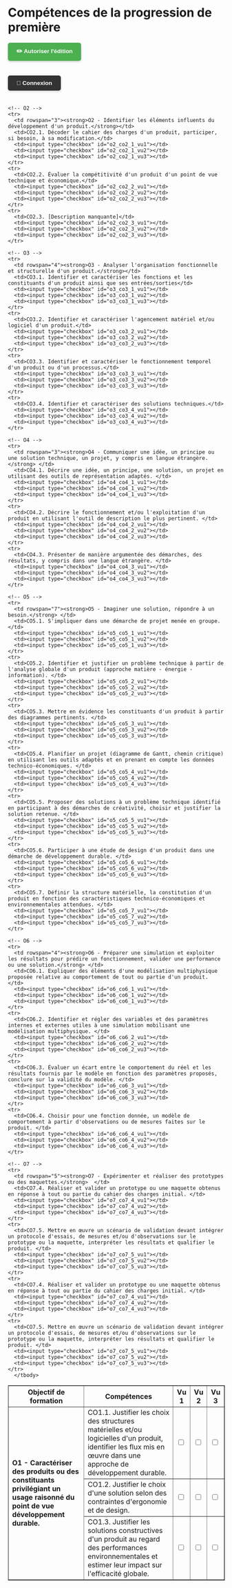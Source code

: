 # Compétences de la progression de première

<div id="protectedContent" style="display: none;">
  <!-- Contenu protégé -->
  <h2>Bienvenue sur la page des compétences !</h2>
</div>

<!-- Bouton d'activation de l'édition -->
<button id="toggleEdit" style="
  padding: 10px 20px;
  background: #4CAF50;
  color: white;
  border: none;
  border-radius: 5px;
  margin-bottom: 20px;
  font-weight: bold;
  cursor: pointer;
  box-shadow: 0 2px 5px rgba(0,0,0,0.2);
  transition: background 0.3s;
">
✏️ Autoriser l'édition
</button>

<button id="githubLogin" style="
  padding: 10px 20px;
  background: #333;
  color: white;
  border: none;
  border-radius: 5px;
  margin-bottom: 20px;
  font-weight: bold;
  cursor: pointer;
  box-shadow: 0 2px 5px rgba(0,0,0,0.2);
  transition: background 0.3s;
" onclick="loginWithGitHub()">
🔑 Connexion
</button>

<button id="logoutButton" style="
  padding: 10px 20px;
  background: #FF4444;
  color: white;
  border: none;
  border-radius: 5px;
  margin-bottom: 20px;
  font-weight: bold;
  cursor: pointer;
  box-shadow: 0 2px 5px rgba(0,0,0,0.2);
  transition: background 0.3s;
  display: none; /* Masqué par défaut */
">
🔒 Déconnexion
</button>

<script type="module" src="../js/firebase.js"></script>

<table border="1">
  <thead>
    <tr>
      <th>Objectif de formation</th>
      <th>Compétences</th>
      <th>Vu 1</th>
      <th>Vu 2</th>
      <th>Vu 3</th>
    </tr>
  </thead>
  <tbody>
    <!-- O1 -->
    <tr>
      <td rowspan="3"><strong>O1 - Caractériser des produits ou des constituants privilégiant un usage raisonné du point de vue développement durable.</strong></td>
      <td>CO1.1. Justifier les choix des structures matérielles et/ou logicielles d'un produit, identifier les flux mis en œuvre dans une approche de développement durable.</td>
      <td><input type="checkbox" id="o1_co1_1_vu1"></td>
      <td><input type="checkbox" id="o1_co1_1_vu2"></td>
      <td><input type="checkbox" id="o1_co1_1_vu3"></td>
    </tr>
    <tr>
      <td>CO1.2. Justifier le choix d'une solution selon des contraintes d'ergonomie et de design.</td>
      <td><input type="checkbox" id="o1_co1_2_vu1"></td>
      <td><input type="checkbox" id="o1_co1_2_vu2"></td>
      <td><input type="checkbox" id="o1_co1_2_vu3"></td>
    </tr>
    <tr>
      <td>CO1.3. Justifier les solutions constructives d'un produit au regard des performances environnementales et estimer leur impact sur l'efficacité globale.</td>
      <td><input type="checkbox" id="o1_co1_3_vu1"></td>
      <td><input type="checkbox" id="o1_co1_3_vu2"></td>
      <td><input type="checkbox" id="o1_co1_3_vu3"></td>
    </tr>

    <!-- O2 -->
    <tr>
      <td rowspan="3"><strong>O2 - Identifier les éléments influents du développement d'un produit.</strong></td>
      <td>CO2.1. Décoder le cahier des charges d'un produit, participer, si besoin, à sa modification.</td>
      <td><input type="checkbox" id="o2_co2_1_vu1"></td>
      <td><input type="checkbox" id="o2_co2_1_vu2"></td>
      <td><input type="checkbox" id="o2_co2_1_vu3"></td>
    </tr>
    <tr>
      <td>CO2.2. Évaluer la compétitivité d'un produit d'un point de vue technique et économique.</td>
      <td><input type="checkbox" id="o2_co2_2_vu1"></td>
      <td><input type="checkbox" id="o2_co2_2_vu2"></td>
      <td><input type="checkbox" id="o2_co2_2_vu3"></td>
    </tr>
    <tr>
      <td>CO2.3. [Description manquante]</td>
      <td><input type="checkbox" id="o2_co2_3_vu1"></td>
      <td><input type="checkbox" id="o2_co2_3_vu2"></td>
      <td><input type="checkbox" id="o2_co2_3_vu3"></td>
    </tr>

    <!-- O3 -->
    <tr>
      <td rowspan="4"><strong>O3 - Analyser l'organisation fonctionnelle et structurelle d'un produit.</strong></td>
      <td>CO3.1. Identifier et caractériser les fonctions et les constituants d'un produit ainsi que ses entrées/sorties</td>
      <td><input type="checkbox" id="o3_co3_1_vu1"></td>
      <td><input type="checkbox" id="o3_co3_1_vu2"></td>
      <td><input type="checkbox" id="o3_co3_1_vu3"></td>
    </tr>
    <tr>
      <td>CO3.2. Identifier et caractériser l'agencement matériel et/ou logiciel d'un produit.</td>
      <td><input type="checkbox" id="o3_co3_2_vu1"></td>
      <td><input type="checkbox" id="o3_co3_2_vu2"></td>
      <td><input type="checkbox" id="o3_co3_2_vu3"></td>
    </tr>
    <tr>
      <td>CO3.3. Identifier et caractériser le fonctionnement temporel d'un produit ou d'un processus.</td>
      <td><input type="checkbox" id="o3_co3_3_vu1"></td>
      <td><input type="checkbox" id="o3_co3_3_vu2"></td>
      <td><input type="checkbox" id="o3_co3_3_vu3"></td>
    </tr>
    <tr>
      <td>CO3.4. Identifier et caractériser des solutions techniques.</td>
      <td><input type="checkbox" id="o3_co3_4_vu1"></td>
      <td><input type="checkbox" id="o3_co3_4_vu2"></td>
      <td><input type="checkbox" id="o3_co3_4_vu3"></td>
    </tr>

    <!-- O4 -->
    <tr>
      <td rowspan="3"><strong>O4 - Communiquer une idée, un principe ou une solution technique, un projet, y compris en langue étrangère.</strong> </td>
      <td>CO4.1. Décrire une idée, un principe, une solution, un projet en utilisant des outils de représentation adaptés. </td>
      <td><input type="checkbox" id="o4_co4_1_vu1"></td>
      <td><input type="checkbox" id="o4_co4_1_vu2"></td>
      <td><input type="checkbox" id="o4_co4_1_vu3"></td>
    </tr>
    <tr>
      <td>CO4.2. Décrire le fonctionnement et/ou l'exploitation d'un produit en utilisant l'outil de description le plus pertinent. </td>
      <td><input type="checkbox" id="o4_co4_2_vu1"></td>
      <td><input type="checkbox" id="o4_co4_2_vu2"></td>
      <td><input type="checkbox" id="o4_co4_2_vu3"></td>
    </tr>
    <tr>
      <td>CO4.3. Présenter de manière argumentée des démarches, des résultats, y compris dans une langue étrangère. </td>
      <td><input type="checkbox" id="o4_co4_3_vu1"></td>
      <td><input type="checkbox" id="o4_co4_3_vu2"></td>
      <td><input type="checkbox" id="o4_co4_3_vu3"></td>
    </tr>

    <!-- O5 -->
    <tr>
      <td rowspan="7"><strong>O5 - Imaginer une solution, répondre à un besoin.</strong> </td>
      <td>CO5.1. S'impliquer dans une démarche de projet menée en groupe. </td>
      <td><input type="checkbox" id="o5_co5_1_vu1"></td>
      <td><input type="checkbox" id="o5_co5_1_vu2"></td>
      <td><input type="checkbox" id="o5_co5_1_vu3"></td>
    </tr>
    <tr>
      <td>CO5.2. Identifier et justifier un problème technique à partir de l'analyse globale d'un produit (approche matière - énergie - information). </td>
      <td><input type="checkbox" id="o5_co5_2_vu1"></td>
      <td><input type="checkbox" id="o5_co5_2_vu2"></td>
      <td><input type="checkbox" id="o5_co5_2_vu3"></td>
    </tr>
    <tr>
      <td>CO5.3. Mettre en évidence les constituants d'un produit à partir des diagrammes pertinents. </td>
      <td><input type="checkbox" id="o5_co5_3_vu1"></td>
      <td><input type="checkbox" id="o5_co5_3_vu2"></td>
      <td><input type="checkbox" id="o5_co5_3_vu3"></td>
    </tr>
    <tr>
      <td>CO5.4. Planifier un projet (diagramme de Gantt, chemin critique) en utilisant les outils adaptés et en prenant en compte les données technico-économiques. </td>
      <td><input type="checkbox" id="o5_co5_4_vu1"></td>
      <td><input type="checkbox" id="o5_co5_4_vu2"></td>
      <td><input type="checkbox" id="o5_co5_4_vu3"></td>
    </tr>
    <tr>
      <td>CO5.5. Proposer des solutions à un problème technique identifié en participant à des démarches de créativité, choisir et justifier la solution retenue. </td>
      <td><input type="checkbox" id="o5_co5_5_vu1"></td>
      <td><input type="checkbox" id="o5_co5_5_vu2"></td>
      <td><input type="checkbox" id="o5_co5_5_vu3"></td>
    </tr>
    <tr>
      <td>CO5.6. Participer à une étude de design d'un produit dans une démarche de développement durable. </td>
      <td><input type="checkbox" id="o5_co5_6_vu1"></td>
      <td><input type="checkbox" id="o5_co5_6_vu2"></td>
      <td><input type="checkbox" id="o5_co5_6_vu3"></td>
    </tr>
    <tr>
      <td>CO5.7. Définir la structure matérielle, la constitution d'un produit en fonction des caractéristiques technico-économiques et environnementales attendues. </td>
      <td><input type="checkbox" id="o5_co5_7_vu1"></td>
      <td><input type="checkbox" id="o5_co5_7_vu2"></td>
      <td><input type="checkbox" id="o5_co5_7_vu3"></td>
    </tr>

    <!-- O6 -->
    <tr>
      <td rowspan="4"><strong>O6 - Préparer une simulation et exploiter les résultats pour prédire un fonctionnement, valider une performance ou une solution.</strong> </td>
      <td>CO6.1. Expliquer des éléments d'une modélisation multiphysique proposée relative au comportement de tout ou partie d'un produit. </td>
      <td><input type="checkbox" id="o6_co6_1_vu1"></td>
      <td><input type="checkbox" id="o6_co6_1_vu2"></td>
      <td><input type="checkbox" id="o6_co6_1_vu3"></td>
    </tr>
    <tr>
      <td>CO6.2. Identifier et régler des variables et des paramètres internes et externes utiles à une simulation mobilisant une modélisation multiphysique. </td>
      <td><input type="checkbox" id="o6_co6_2_vu1"></td>
      <td><input type="checkbox" id="o6_co6_2_vu2"></td>
      <td><input type="checkbox" id="o6_co6_2_vu3"></td>
    </tr>
    <tr>
      <td>CO6.3. Évaluer un écart entre le comportement du réel et les résultats fournis par le modèle en fonction des paramètres proposés, conclure sur la validité du modèle. </td>
      <td><input type="checkbox" id="o6_co6_3_vu1"></td>
      <td><input type="checkbox" id="o6_co6_3_vu2"></td>
      <td><input type="checkbox" id="o6_co6_3_vu3"></td>
    </tr>
    <tr>
      <td>CO6.4. Choisir pour une fonction donnée, un modèle de comportement à partir d'observations ou de mesures faites sur le produit. </td>
      <td><input type="checkbox" id="o6_co6_4_vu1"></td>
      <td><input type="checkbox" id="o6_co6_4_vu2"></td>
      <td><input type="checkbox" id="o6_co6_4_vu3"></td>
    </tr>

    <!-- O7 -->
    <tr>
      <td rowspan="5"><strong>O7 - Expérimenter et réaliser des prototypes ou des maquettes.</strong>  </td>
      <td>CO7.4. Réaliser et valider un prototype ou une maquette obtenus en réponse à tout ou partie du cahier des charges initial. </td>
      <td><input type="checkbox" id="o7_co7_4_vu1"></td>
      <td><input type="checkbox" id="o7_co7_4_vu2"></td>
      <td><input type="checkbox" id="o7_co7_4_vu3"></td>
    </tr>
    <tr>
      <td>CO7.5. Mettre en œuvre un scénario de validation devant intégrer un protocole d'essais, de mesures et/ou d'observations sur le prototype ou la maquette, interpréter les résultats et qualifier le produit. </td>
      <td><input type="checkbox" id="o7_co7_5_vu1"></td>
      <td><input type="checkbox" id="o7_co7_5_vu2"></td>
      <td><input type="checkbox" id="o7_co7_5_vu3"></td>
    </tr>
    <tr>
      <td>CO7.4. Réaliser et valider un prototype ou une maquette obtenus en réponse à tout ou partie du cahier des charges initial. </td>
      <td><input type="checkbox" id="o7_co7_4_vu1"></td>
      <td><input type="checkbox" id="o7_co7_4_vu2"></td>
      <td><input type="checkbox" id="o7_co7_4_vu3"></td>
    </tr>
    <tr>
      <td>CO7.5. Mettre en œuvre un scénario de validation devant intégrer un protocole d'essais, de mesures et/ou d'observations sur le prototype ou la maquette, interpréter les résultats et qualifier le produit. </td>
      <td><input type="checkbox" id="o7_co7_5_vu1"></td>
      <td><input type="checkbox" id="o7_co7_5_vu2"></td>
      <td><input type="checkbox" id="o7_co7_5_vu3"></td>
    </tr>
      </tbody>
</table>


